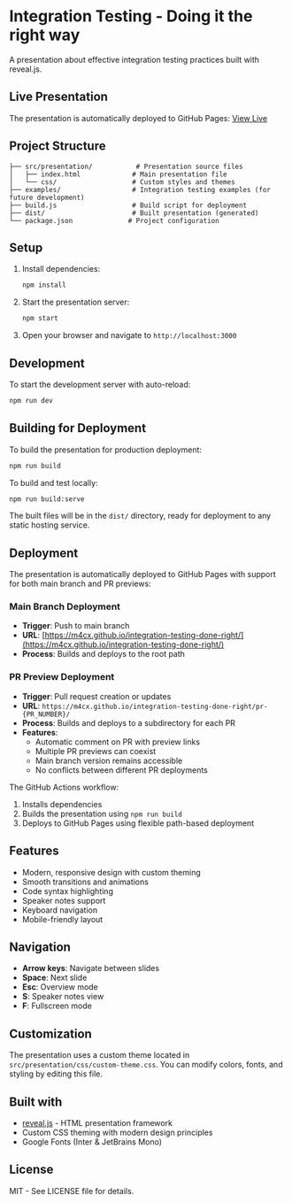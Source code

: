 # Integration Testing - Doing it the right way

A presentation about effective integration testing practices built with reveal.js.

## Live Presentation

The presentation is automatically deployed to GitHub Pages: [View Live](https://m4cx.github.io/integration-testing-done-right/)

## Project Structure

```
├── src/presentation/           # Presentation source files
│   ├── index.html             # Main presentation file
│   └── css/                   # Custom styles and themes
├── examples/                  # Integration testing examples (for future development)
├── build.js                   # Build script for deployment
├── dist/                      # Built presentation (generated)
└── package.json              # Project configuration
```

## Setup

1. Install dependencies:
   ```bash
   npm install
   ```

2. Start the presentation server:
   ```bash
   npm start
   ```

3. Open your browser and navigate to `http://localhost:3000`

## Development

To start the development server with auto-reload:
```bash
npm run dev
```

## Building for Deployment

To build the presentation for production deployment:
```bash
npm run build
```

To build and test locally:
```bash
npm run build:serve
```

The built files will be in the `dist/` directory, ready for deployment to any static hosting service.

## Deployment

The presentation is automatically deployed to GitHub Pages with support for both main branch and PR previews:

### Main Branch Deployment
- **Trigger**: Push to main branch
- **URL**: [https://m4cx.github.io/integration-testing-done-right/](https://m4cx.github.io/integration-testing-done-right/)
- **Process**: Builds and deploys to the root path

### PR Preview Deployment
- **Trigger**: Pull request creation or updates
- **URL**: `https://m4cx.github.io/integration-testing-done-right/pr-{PR_NUMBER}/`
- **Process**: Builds and deploys to a subdirectory for each PR
- **Features**:
  - Automatic comment on PR with preview links
  - Multiple PR previews can coexist
  - Main branch version remains accessible
  - No conflicts between different PR deployments

The GitHub Actions workflow:
1. Installs dependencies
2. Builds the presentation using `npm run build`
3. Deploys to GitHub Pages using flexible path-based deployment

## Features

- Modern, responsive design with custom theming
- Smooth transitions and animations
- Code syntax highlighting
- Speaker notes support
- Keyboard navigation
- Mobile-friendly layout

## Navigation

- **Arrow keys**: Navigate between slides
- **Space**: Next slide
- **Esc**: Overview mode
- **S**: Speaker notes view
- **F**: Fullscreen mode

## Customization

The presentation uses a custom theme located in `src/presentation/css/custom-theme.css`. You can modify colors, fonts, and styling by editing this file.

## Built with

- [reveal.js](https://revealjs.com/) - HTML presentation framework
- Custom CSS theming with modern design principles
- Google Fonts (Inter & JetBrains Mono)

## License

MIT - See LICENSE file for details.